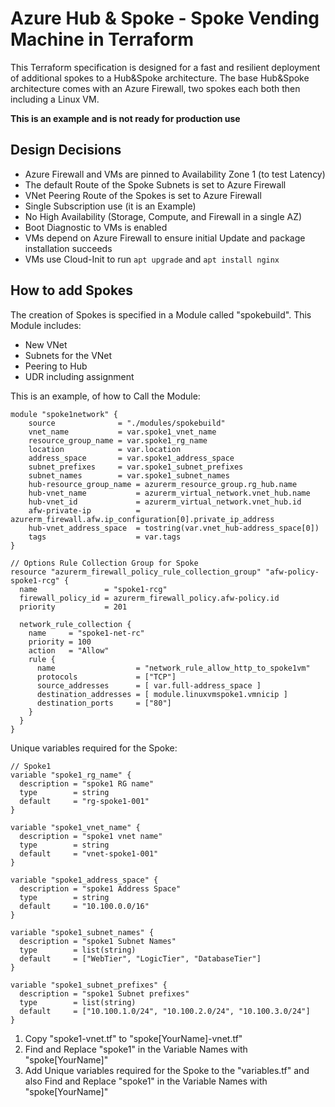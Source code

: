 # Azure Hub & Spoke - Spoke Vending Machine in Terraform

This Terraform specification is designed for a fast and resilient deployment of additional spokes to a Hub&Spoke architecture. The base Hub&Spoke architecture comes with an Azure Firewall, two spokes each both then including a Linux VM.

**This is an example and is not ready for production use**

## Design Decisions

- Azure Firewall and VMs are pinned to Availability Zone 1 (to test Latency)
- The default Route of the Spoke Subnets is set to Azure Firewall
- VNet Peering Route of the Spokes is set to Azure Firewall
- Single Subscription use (it is an Example)
- No High Availability (Storage, Compute, and Firewall in a single AZ)
- Boot Diagnostic to VMs is enabled
- VMs depend on Azure Firewall to ensure initial Update and package installation succeeds
- VMs use Cloud-Init to run `apt upgrade` and `apt install nginx` 

## How to add Spokes

The creation of Spokes is specified in a Module called "spokebuild". This Module includes:

- New VNet
- Subnets for the VNet
- Peering to Hub
- UDR including assignment

This is an example, of how to Call the Module:

```
module "spoke1network" {
    source              = "./modules/spokebuild"
    vnet_name           = var.spoke1_vnet_name
    resource_group_name = var.spoke1_rg_name
    location            = var.location
    address_space       = var.spoke1_address_space
    subnet_prefixes     = var.spoke1_subnet_prefixes
    subnet_names        = var.spoke1_subnet_names
    hub-resource_group_name = azurerm_resource_group.rg_hub.name
    hub-vnet_name           = azurerm_virtual_network.vnet_hub.name
    hub-vnet_id             = azurerm_virtual_network.vnet_hub.id
    afw-private-ip          = azurerm_firewall.afw.ip_configuration[0].private_ip_address
    hub-vnet_address_space  = tostring(var.vnet_hub-address_space[0])
    tags                    = var.tags
}

// Options Rule Collection Group for Spoke
resource "azurerm_firewall_policy_rule_collection_group" "afw-policy-spoke1-rcg" {
  name               = "spoke1-rcg"
  firewall_policy_id = azurerm_firewall_policy.afw-policy.id
  priority           = 201

  network_rule_collection {
    name     = "spoke1-net-rc"
    priority = 100
    action   = "Allow"
    rule {
      name                  = "network_rule_allow_http_to_spoke1vm"
      protocols             = ["TCP"]
      source_addresses      = [ var.full-address_space ]
      destination_addresses = [ module.linuxvmspoke1.vmnicip ]
      destination_ports     = ["80"]
    }
  }
}
```

Unique variables required for the Spoke:

```
// Spoke1
variable "spoke1_rg_name" {
  description = "spoke1 RG name"
  type        = string
  default     = "rg-spoke1-001"
}

variable "spoke1_vnet_name" {
  description = "spoke1 vnet name"
  type        = string
  default     = "vnet-spoke1-001"
}

variable "spoke1_address_space" {
  description = "spoke1 Address Space"
  type        = string
  default     = "10.100.0.0/16"
}

variable "spoke1_subnet_names" {
  description = "spoke1 Subnet Names"
  type        = list(string)
  default     = ["WebTier", "LogicTier", "DatabaseTier"]
}

variable "spoke1_subnet_prefixes" {
  description = "spoke1 Subnet prefixes"
  type        = list(string)
  default     = ["10.100.1.0/24", "10.100.2.0/24", "10.100.3.0/24"]
}
```

1. Copy "spoke1-vnet.tf" to "spoke[YourName]-vnet.tf"
2. Find and Replace "spoke1" in the Variable Names with "spoke[YourName]"
3. Add Unique variables required for the Spoke to the "variables.tf" and also Find and Replace "spoke1" in the Variable Names with "spoke[YourName]"
